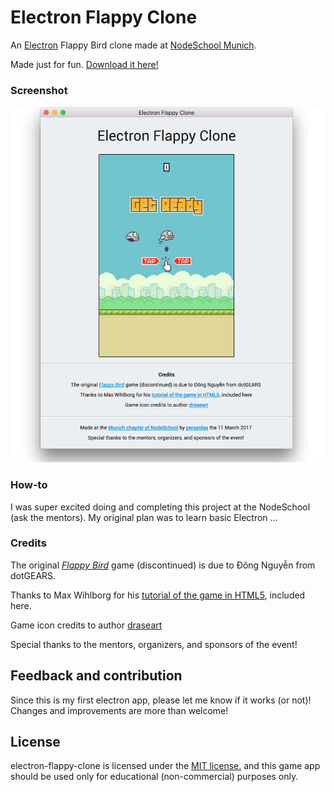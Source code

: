 # Electron Flappy Clone

An [Electron](https://electron.atom.io/) Flappy Bird clone made at [NodeSchool Munich](https://nodeschool.io/munich/).

Made just for fun. [Download it here!](http://)

### Screenshot

<p align="center">
  <img src="https://github.com/perseidas/electron-flappy-clone/blob/master/res/electron-flappy-clone-screenshot.png" alt="Screenshot"       width=600/>
</p>

### How-to

I was super excited doing and completing this project at the NodeSchool (ask the mentors). My original plan was to learn basic Electron ...

### Credits

The original [<i>Flappy Bird</i>](https://en.wikipedia.org/wiki/Flappy_Bird) game (discontinued) is due to Đông Nguyễn from dotGEARS.

Thanks to Max Wihlborg for his [tutorial of the game in HTML5](https://github.com/maxwihlborg/youtube-tutorials/tree/master/flappy), included here.

Game icon credits to author [draseart](http://www.easyicon.net/language.en/1145245-flappy_bird_icon.html)

Special thanks to the mentors, organizers, and sponsors of the event!

## Feedback and contribution

Since this is my first electron app, please let me know if it works (or not)! Changes and improvements are more than welcome! 

## License

electron-flappy-clone is licensed under the [MIT license.](https://github.com/perseidas/electron-flappy-clone/master/LICENSE.txt) and this game app should be used only for educational (non-commercial) purposes only.
